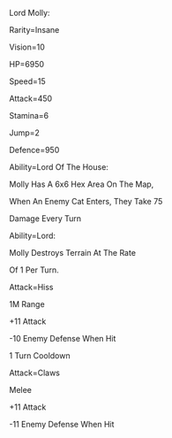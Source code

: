 Lord Molly:

Rarity=Insane

Vision=10

HP=6950

Speed=15

Attack=450

Stamina=6

Jump=2

Defence=950

Ability=Lord Of The House:

Molly Has A 6x6 Hex Area On The Map,

When An Enemy Cat Enters, They Take 75

Damage Every Turn

Ability=Lord:

Molly Destroys Terrain At The Rate

Of 1 Per Turn.

Attack=Hiss

1M Range

+11 Attack

-10 Enemy Defense When Hit

1 Turn Cooldown

Attack=Claws

Melee

+11 Attack

-11 Enemy Defense When Hit
